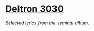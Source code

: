 # [Deltron 3030](http://swashcap.github.io/deltron-3030/)

_Selected lyrics from the seminal album._
